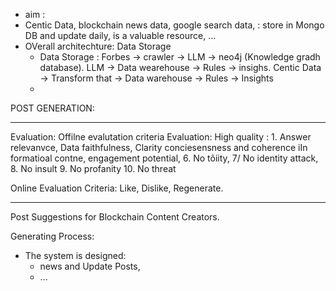 - aim : 
- Centic Data, blockchain news data, google search data, : store in Mongo DB and update daily, is a valuable resource, ... 
- OVerall architechture: Data Storage
	- Data Storage : Forbes -> crawler -> LLM -> neo4j (Knowledge gradh database). LLM -> Data wearehouse -> Rules -> insighs. Centic Data -> Transform that -> Data warehouse -> Rules -> Insights 
	-
POST GENERATION: 



---
Evaluation: 
Offilne evalutation criteria
Evaluation: High quality : 1. Answer relevanvce, Data faithfulness, Clarity conciesensness and coherence iIn formatioal contne, engagement potential, 6. No tõiity, 7/ No identity attack, 8. No insult 9. No profanity 10. No threat 

Online  Evaluation Criteria: Like, Dislike, Regenerate. 

----

Post Suggestions for Blockchain Content Creators. 

Generating Process: 
- The system is designed: 
	- news and Update Posts, 
	- ...
	